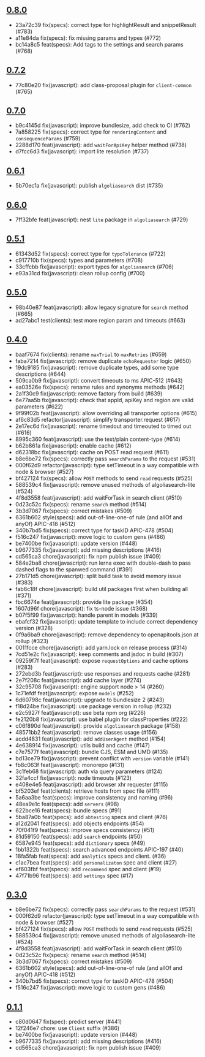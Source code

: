 ## [0.8.0](https://github.com/algolia/algoliasearch-client-javascript/compare/0.7.2...0.8.0)

- 23a72c39 fix(specs): correct type for highlightResult and snippetResult (#783)
- a11e84da fix(specs): fix missing params and types (#772)
- bc14a8c5 feat(specs): Add tags to the settings and search params (#768)

## [0.7.2](https://github.com/algolia/algoliasearch-client-javascript/compare/0.7.0...0.7.2)

- 77c80e20 fix(javascript): add class-proposal plugin for `client-common` (#765)

## [0.7.0](https://github.com/algolia/algoliasearch-client-javascript/compare/0.6.1...0.7.0)

- b9c4145d fix(javascript): improve bundlesize, add check to CI (#762)
- 7a858225 fix(specs): correct type for `renderingContent` and `consequenceParams` (#759)
- 2288d170 feat(javascript): add `waitForApiKey` helper method (#738)
- d7fcc6d3 fix(javascript): import lite resolution (#737)

## [0.6.1](https://github.com/algolia/algoliasearch-client-javascript/compare/0.6.0...0.6.1)

- 5b70ec1a fix(javascript): publish `algoliasearch` dist (#735)

## [0.6.0](https://github.com/algolia/algoliasearch-client-javascript/compare/0.5.1...0.6.0)

- 7ff32bfe feat(javascript): nest `lite` package in `algoliasearch` (#729)

## [0.5.1](https://github.com/algolia/algoliasearch-client-javascript/compare/0.5.0...0.5.1)

- 61343d52 fix(specs): correct type for `typoTolerance` (#722)
- c917710b fix(specs): types and parameters (#708)
- 33cffcbb fix(javascript): export types for `algoliasearch` (#706)
- e93a31cd fix(javascript): clean rollup config (#700)

## [0.5.0](https://github.com/algolia/algoliasearch-client-javascript/compare/0.4.0...0.5.0)

- 98b40e87 feat(javascript): allow legacy signature for `search` method (#665)
- ad27abc1 test(clients): test more region param and timeouts (#663)

## [0.4.0](https://github.com/algolia/algoliasearch-client-javascript/compare/0.3.0...0.4.0)

- baaf7674 fix(clients): rename `maxTrial` to `maxRetries` (#659)
- faba7214 fix(javascript): remove duplicate `echoRequester` logic (#650)
- 19dc9185 fix(javascript): remove duplicate types, add some type descriptions (#644)
- 509ca0b9 fix(javascript): convert timeouts to ms APIC-512 (#643)
- ea03526e fix(specs): rename rules and synonyms methods (#642)
- 2a1f30c9 fix(javascript): remove factory from build (#639)
- 6e77aa5b fix(javascript): check that appId, apiKey and region are valid parameters (#622)
- 9f99f02b feat(javascript): allow overriding all transporter options (#615)
- af6c83d5 refactor(javascript): simplify transporter.request (#617)
- 2e17ec6d fix(javascript): rename timedout and timeouted to timed out (#616)
- 8995c360 feat(javascript): use the text/plain content-type (#614)
- b62b861a fix(javascript): enable cache (#612)
- d62318bc fix(javascript): cache on POST read request (#611)
- b8e6be72 fix(specs): correctly pass `searchParams` to the request (#531)
- 000f62d9 refactor(javascript): type setTimeout in a way compatible with node & browser (#527)
- bf427124 fix(specs): allow `POST` methods to send `read` requests (#525)
- 588539c4 fix(javascript): remove unused methods of algoliasearch-lite (#524)
- 4f8d3558 feat(javascript): add waitForTask in search client (#510)
- 0d23c52c fix(specs): rename `search` method (#514)
- 3b3d7067 fix(specs): correct mistakes (#509)
- 6361b602 style(specs): add out-of-line-one-of rule (and allOf and anyOf) APIC-418 (#512)
- 340b7bd5 fix(specs): correct type for taskID APIC-478 (#504)
- f516c247 fix(javascript): move logic to custom gens (#486)
- be7400be fix(javascript): update version (#448)
- b9677335 fix(javascript): add missing descriptions (#416)
- cd565ca3 chore(javascript): fix npm publish issue (#409)
- 584e2ba8 chore(javascript): run lerna exec with double-dash to pass dashed flags to the spanwed command (#391)
- 27b171d5 chore(javascript): split build task to avoid memory issue (#383)
- fab6c18f chore(javascript): build util packages first when building all (#371)
- fbc6674e feat(javascript): provide lite package (#354)
- 1607d96f chore(javascript): fix ts-node issue (#368)
- b07f5f99 fix(javascript): handle parent in models (#339)
- ebafcf32 fix(javascript): update template to include correct dependency version (#328)
- 0f9a6ba9 chore(javascript): remove dependency to openapitools.json at rollup (#323)
- 0011fcce chore(javascript): add yarn.lock on release process (#314)
- 7cd51e2c fix(javascript): keep comments and jsdoc in build (#307)
- 09259f7f feat(javascript): expose `requestOptions` and cache options (#283)
- 272ebd3b feat(javascript): use responses and requests cache (#281)
- 2e7f208c feat(javascript): add cache layer (#274)
- 32c95708 fix(javascript): engine support node > 14 (#260)
- 1c71efdf feat(javascript): expose `models` (#252)
- 6d60798c feat(javascript): upgrade to bundlesize 2 (#243)
- f18d24be fix(javascript): use package version in rollup (#232)
- e2c5927f feat(javascript): use beta npm org (#226)
- fe2120b8 fix(javascript): use babel plugin for classProperties (#222)
- c06f890d feat(javascript): provide `algoliasearch` package (#158)
- 48571bb2 feat(javascript): remove classes usage (#156)
- acdd4831 feat(javascript): add `addUserAgent` method (#154)
- 4e638914 fix(javascript): utils build and cache (#147)
- c7e7577f feat(javascript): bundle CJS, ESM and UMD (#135)
- bd13ce79 fix(javascript): prevent conflict with `version` variable (#141)
- fb8c063f feat(javascript): monorepo (#131)
- 3c1feb68 fix(javascript): auth via query parameters (#124)
- 32fa4ccf fix(javascript): node timeouts (#123)
- e408e4e5 feat(javascript): add browser xhr requester (#115)
- bf5203ef feat(clients): retrieve hosts from spec file (#111)
- 5a6aa3be feat(specs): improve consistency and naming (#96)
- 48ea9e1c feat(specs): add `servers` (#98)
- 622bce16 feat(specs): bundle specs (#91)
- 5ba87a0b feat(specs): add `abtesting` specs and client (#76)
- a12d2041 feat(specs): add objects endpoints (#54)
- 70f041f9 feat(specs): improve specs consistency (#51)
- 81d59150 feat(specs): add `search` endpoints (#50)
- 6587e945 feat(specs): add `dictionary` specs (#49)
- 1bb1322b feat(specs): search advanced endpoints APIC-197 (#40)
- 18fa5fab feat(specs): add `analytics` specs and client. (#36)
- c1ac7bea feat(specs): add `personalizaton` spec and client (#27)
- ef603fbf feat(specs): add `recommend` spec and client (#19)
- 47f71b96 feat(specs): add `settings` spec (#17)

## [0.3.0](https://github.com/algolia/algoliasearch-client-javascript/compare/0.2.0...0.3.0)

- b8e6be72 fix(specs): correctly pass `searchParams` to the request (#531)
- 000f62d9 refactor(javascript): type setTimeout in a way compatible with node & browser (#527)
- bf427124 fix(specs): allow `POST` methods to send `read` requests (#525)
- 588539c4 fix(javascript): remove unused methods of algoliasearch-lite (#524)
- 4f8d3558 feat(javascript): add waitForTask in search client (#510)
- 0d23c52c fix(specs): rename `search` method (#514)
- 3b3d7067 fix(specs): correct mistakes (#509)
- 6361b602 style(specs): add out-of-line-one-of rule (and allOf and anyOf) APIC-418 (#512)
- 340b7bd5 fix(specs): correct type for taskID APIC-478 (#504)
- f516c247 fix(javascript): move logic to custom gens (#486)

## [0.1.1](https://github.com/algolia/algoliasearch-client-javascript/compare/0.1.0...0.1.1)

- c80d0647 fix(spec): predict server (#441)
- 12f246e7 chore: use `Client` suffix (#386)
- be7400be fix(javascript): update version (#448)
- b9677335 fix(javascript): add missing descriptions (#416)
- cd565ca3 chore(javascript): fix npm publish issue (#409)
